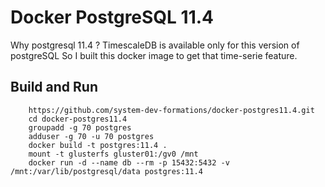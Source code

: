 # Docker PostgreSQL 11.4
Why postgresql 11.4 ? TimescaleDB is available only for this version of postgreSQL
So I built this docker image to get that time-serie feature. 

## Build and Run 
```shell script
    https://github.com/system-dev-formations/docker-postgres11.4.git
    cd docker-postgres11.4 
    groupadd -g 70 postgres
    adduser -g 70 -u 70 postgres
    docker build -t postgres:11.4 .
    mount -t glusterfs gluster01:/gv0 /mnt
    docker run -d --name db --rm -p 15432:5432 -v /mnt:/var/lib/postgresql/data postgres:11.4  

```
